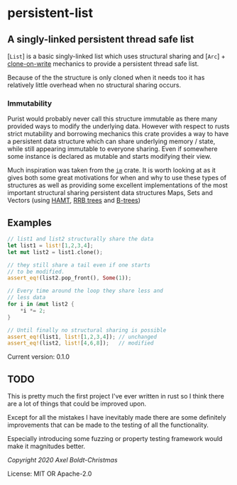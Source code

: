 # persistent-list

## A singly-linked persistent thread safe list

[`List`] is a basic singly-linked list which uses
structural sharing and [`Arc`] + [clone-on-write](`std::sync::Arc::make_mut`)
mechanics to provide a persistent thread safe list.

Because of the the structure is only cloned when it needs
too it has relatively little overhead when no structural sharing
occurs.

### Immutability

Purist would probably never call this structure immutable as there many
provided ways to modify the underlying data. However with respect to rusts
strict mutability and borrowing mechanics this crate provides a way to have
a persistent data structure which can share underlying memory / state, while
still appearing immutable to everyone sharing. Even if somewhere some instance
is declared as mutable and starts modifying their view.

Much inspiration was taken from the [`im`](http://immutable.rs/) crate. It is worth
looking at as it gives both some great motivations for when and why to use these types
of structures as well as providing some excellent implementations of the most important
structural sharing persistent data structures Maps, Sets and Vectors (using [HAMT][hamt],
[RRB trees][rrb-tree] and [B-trees][b-tree])

## Examples

```rust
// list1 and list2 structurally share the data
let list1 = list![1,2,3,4];
let mut list2 = list1.clone();

// they still share a tail even if one starts
// to be modified.
assert_eq!(list2.pop_front(), Some(1));

// Every time around the loop they share less and
// less data
for i in &mut list2 {
    *i *= 2;
}

// Until finally no structural sharing is possible
assert_eq!(list1, list![1,2,3,4]); // unchanged
assert_eq!(list2, list![4,6,8]);   // modified
```

[rrb-tree]: https://infoscience.epfl.ch/record/213452/files/rrbvector.pdf
[hamt]: https://en.wikipedia.org/wiki/Hash_array_mapped_trie
[b-tree]: https://en.wikipedia.org/wiki/B-tree


Current version: 0.1.0

## TODO

This is pretty much the first project I've ever written in rust so I
think there are a lot of things that could be improved upon.

Except for all the mistakes I have inevitably made there are some definitely
improvements that can be made to the testing of all the functionality.

Especially introducing some fuzzing or property testing framework would make it magnitudes 
better.

*Copyright 2020 Axel Boldt-Christmas*

License: MIT OR Apache-2.0
